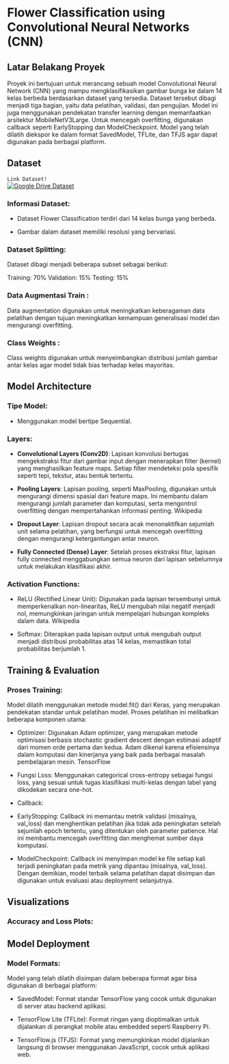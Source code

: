 # Flower Classification using Convolutional Neural Networks (CNN)

## Latar Belakang Proyek

Proyek ini bertujuan untuk merancang sebuah model Convolutional Neural Network (CNN) yang mampu mengklasifikasikan gambar bunga ke dalam 14 kelas berbeda berdasarkan dataset yang tersedia. Dataset tersebut dibagi menjadi tiga bagian, yaitu data pelatihan, validasi, dan pengujian. Model ini juga menggunakan pendekatan transfer learning dengan memanfaatkan arsitektur MobileNetV3Large. Untuk mencegah overfitting, digunakan callback seperti EarlyStopping dan ModelCheckpoint. Model yang telah dilatih diekspor ke dalam format SavedModel, TFLite, dan TFJS agar dapat digunakan pada berbagai platform.

## Dataset
`Link Dataset!` <br>
[![Google Drive Dataset](https://img.shields.io/badge/Download%20Dataset-Google%20Drive-blue?style=for-the-badge&logo=google-drive)](https://drive.google.com/file/d/1m9UBYCzLElZ8x_-b_jysE7A9y-jSq04u/view?usp=drive_link)

### Informasi Dataset:
- Dataset Flower Classification terdiri dari 14 kelas bunga yang berbeda.

- Gambar dalam dataset memiliki resolusi yang bervariasi.

### Dataset Splitting:

Dataset dibagi menjadi beberapa subset sebagai berikut:

Training: 70%
Validation: 15%
Testing: 15%

### Data Augmentasi Train :

Data augmentation digunakan untuk meningkatkan keberagaman data pelatihan dengan tujuan meningkatkan kemampuan generalisasi model dan mengurangi overfitting.

### Class Weights :

Class weights digunakan untuk menyeimbangkan distribusi jumlah gambar antar kelas agar model tidak bias terhadap kelas mayoritas.

## Model Architecture

### Tipe Model:

- Menggunakan model bertipe Sequential.

### Layers:

- **Convolutional Layers (Conv2D)**: Lapisan konvolusi bertugas mengekstraksi fitur dari gambar input dengan menerapkan filter (kernel) yang menghasilkan feature maps. Setiap filter mendeteksi pola spesifik seperti tepi, tekstur, atau bentuk tertentu.

- **Pooling Layers**: Lapisan pooling, seperti MaxPooling, digunakan untuk mengurangi dimensi spasial dari feature maps. Ini membantu dalam mengurangi jumlah parameter dan komputasi, serta mengontrol overfitting dengan mempertahankan informasi penting. 
Wikipedia

- **Dropout Layer**: Lapisan dropout secara acak menonaktifkan sejumlah unit selama pelatihan, yang berfungsi untuk mencegah overfitting dengan mengurangi ketergantungan antar neuron.

- **Fully Connected (Dense) Layer**: Setelah proses ekstraksi fitur, lapisan fully connected menggabungkan semua neuron dari lapisan sebelumnya untuk melakukan klasifikasi akhir. 


### Activation Functions:

- ReLU (Rectified Linear Unit): Digunakan pada lapisan tersembunyi untuk memperkenalkan non-linearitas, ReLU mengubah nilai negatif menjadi nol, memungkinkan jaringan untuk mempelajari hubungan kompleks dalam data. 
Wikipedia

- Softmax: Diterapkan pada lapisan output untuk mengubah output menjadi distribusi probabilitas atas 14 kelas, memastikan total probabilitas berjumlah 1.

## Training & Evaluation

### Proses Training:

Model dilatih menggunakan metode model.fit() dari Keras, yang merupakan pendekatan standar untuk pelatihan model. Proses pelatihan ini melibatkan beberapa komponen utama:

- Optimizer: Digunakan Adam optimizer, yang merupakan metode optimisasi berbasis stochastic gradient descent dengan estimasi adaptif dari momen orde pertama dan kedua. Adam dikenal karena efisiensinya dalam komputasi dan kinerjanya yang baik pada berbagai masalah pembelajaran mesin. 
TensorFlow

- Fungsi Loss: Menggunakan categorical cross-entropy sebagai fungsi loss, yang sesuai untuk tugas klasifikasi multi-kelas dengan label yang dikodekan secara one-hot.

- Callback:

- EarlyStopping: Callback ini memantau metrik validasi (misalnya, val_loss) dan menghentikan pelatihan jika tidak ada peningkatan setelah sejumlah epoch tertentu, yang ditentukan oleh parameter patience. Hal ini membantu mencegah overfitting dan menghemat sumber daya komputasi. 

- ModelCheckpoint: Callback ini menyimpan model ke file setiap kali terjadi peningkatan pada metrik yang dipantau (misalnya, val_loss). Dengan demikian, model terbaik selama pelatihan dapat disimpan dan digunakan untuk evaluasi atau deployment selanjutnya.

## Visualizations

### Accuracy and Loss Plots:



## Model Deployment

### Model Formats:

Model yang telah dilatih disimpan dalam beberapa format agar bisa digunakan di berbagai platform:

- SavedModel: Format standar TensorFlow yang cocok untuk digunakan di server atau backend aplikasi.

- TensorFlow Lite (TFLite): Format ringan yang dioptimalkan untuk dijalankan di perangkat mobile atau embedded seperti Raspberry Pi.

- TensorFlow.js (TFJS): Format yang memungkinkan model dijalankan langsung di browser menggunakan JavaScript, cocok untuk aplikasi web.